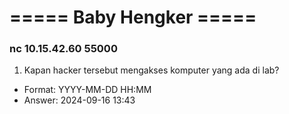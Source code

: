 # ===== Baby Hengker =====

### nc 10.15.42.60 55000

1. Kapan hacker tersebut mengakses komputer yang ada di lab?
- Format: YYYY-MM-DD HH:MM
- Answer: 2024-09-16 13:43

